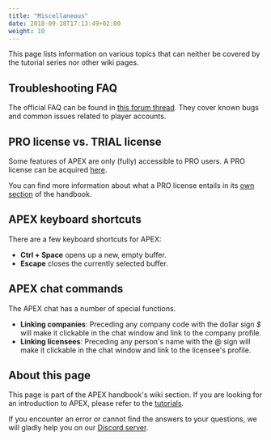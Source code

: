 ```yaml
---
title: "Miscellaneous"
date: 2018-09-18T17:13:49+02:00
weight: 10
---
```


This page lists information on various topics that can neither be covered by the tutorial series nor other wiki pages.

## Troubleshooting FAQ

The official FAQ can be found in [this forum thread](https://com.prosperousuniverse.com/t/frequently-asked-questions/). They cover known bugs and common issues related to player accounts.

## PRO license vs. TRIAL license

Some features of APEX are only (fully) accessible to PRO users. A PRO license can be acquired [here](https://prosperousuniverse.com/premium).

You can find more information about what a PRO license entails in its [own section](../../wiki/pro-license) of the handbook.

## APEX keyboard shortcuts

There are a few keyboard shortcuts for APEX:  
- **Ctrl + Space** opens up a new, empty buffer.  
- **Escape** closes the currently selected buffer.  

## APEX chat commands

The APEX chat has a number of special functions.  
- **Linking companies**: Preceding any company code with the dollar sign *$* will make it clickable in the chat window and link to the company profile.  
- **Linking licensees**: Preceding any person's name with the @ sign will make it clickable in the chat window and link to the licensee's profile.  


## About this page

This page is part of the APEX handbook's wiki section. If you are looking for an introduction to APEX, please refer to the [tutorials](../../tutorials).

If you encounter an error or cannot find the answers to your questions, we will gladly help you on our [Discord server](https://discordapp.com/invite/G7gj7PT).
